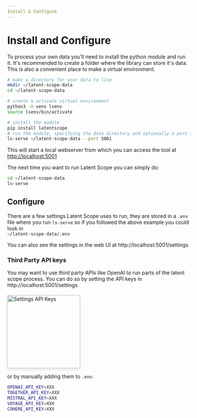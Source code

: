 ```yaml
---
Install & Configure
---
```



# Install and Configure
To process your own data you'll need to install the python module and run it. 
It's recommended to create a folder where the library can store it's data.
This is also a convenient place to make a virtual environment.

```bash
# make a directory for your data to live
mkdir ~/latent-scope-data
cd ~/latent-scope-data

# create & activate virtual environment
python3 -m venv lsenv
source lsenv/bin/activate

# install the module
pip install latentscope
# run the module, specifying the data directory and optionally a port to run on
ls-serve ~/latent-scope-data --port 5001
```
This will start a local webserver from which you can access the tool at [http://localhost:5001](http://localhost:5001)

The next time you want to run Latent Scope you can simply do:
```bash
cd ~/latent-scope-data
ls-serve
```

## Configure
There are a few settings Latent Scope uses to run, they are stored in a `.env` file where you run `ls-serve` so if you followed the above example you could look in   
`~/latent-scope-data/.env`   

You can also see the settings in the web UI at http://localhost:5001/settings

### Third Party API keys
You may want to use third party APIs like OpenAI to run parts of the latent scope process. 
You can do so by setting the API keys in http://localhost:5001/settings

<img src="/assets/settings-api-keys.png" alt="Settings API Keys" style="height: 200px; box-shadow: 0px 4px 8px rgba(0, 0, 0, 0.1); margin-top: 5px;">



or by manually adding them to `.env`:
```bash
OPENAI_API_KEY=XXX
TOGETHER_API_KEY=XXX
MISTRAL_API_KEY=XXX
VOYAGE_API_KEY=XXX
COHERE_API_KEY=XXX
```
